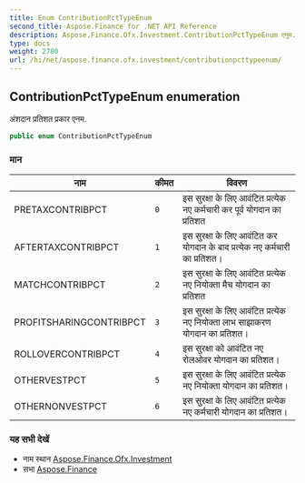 ```yaml
---
title: Enum ContributionPctTypeEnum
second_title: Aspose.Finance for .NET API Reference
description: Aspose.Finance.Ofx.Investment.ContributionPctTypeEnum एनुम. अंशदन प्रतशत प्रकर एनम.
type: docs
weight: 2780
url: /hi/net/aspose.finance.ofx.investment/contributionpcttypeenum/
---
```

## ContributionPctTypeEnum enumeration

अंशदान प्रतिशत प्रकार एनम.

```csharp
public enum ContributionPctTypeEnum
```

### मान

| नाम | कीमत | विवरण |
| --- | --- | --- |
| PRETAXCONTRIBPCT | `0` | इस सुरक्षा के लिए आवंटित प्रत्येक नए कर्मचारी कर पूर्व योगदान का प्रतिशत |
| AFTERTAXCONTRIBPCT | `1` | इस सुरक्षा के लिए आवंटित कर योगदान के बाद प्रत्येक नए कर्मचारी का प्रतिशत। |
| MATCHCONTRIBPCT | `2` | इस सुरक्षा के लिए आवंटित प्रत्येक नए नियोक्ता मैच योगदान का प्रतिशत |
| PROFITSHARINGCONTRIBPCT | `3` | इस सुरक्षा के लिए आवंटित प्रत्येक नए नियोक्ता लाभ साझाकरण योगदान का प्रतिशत। |
| ROLLOVERCONTRIBPCT | `4` | इस सुरक्षा को आवंटित नए रोलओवर योगदान का प्रतिशत। |
| OTHERVESTPCT | `5` | इस सुरक्षा के लिए आवंटित प्रत्येक नए नियोक्ता योगदान का प्रतिशत। |
| OTHERNONVESTPCT | `6` | इस सुरक्षा के लिए आवंटित प्रत्येक नए कर्मचारी योगदान का प्रतिशत। |

### यह सभी देखें

* नाम स्थान [Aspose.Finance.Ofx.Investment](../../aspose.finance.ofx.investment/)
* सभा [Aspose.Finance](../../)


